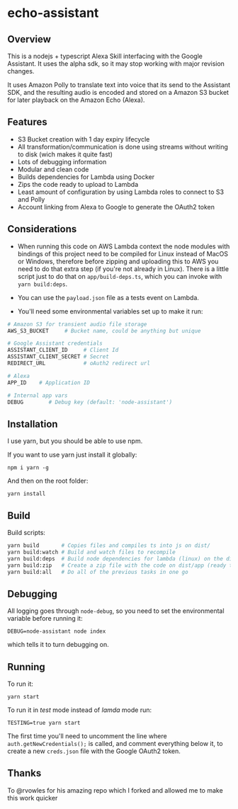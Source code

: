 # echo-assistant

## Overview

This is a nodejs + typescript Alexa Skill interfacing with the Google Assistant. It uses the alpha sdk, so it may stop working with major revision changes.

It uses Amazon Polly to translate text into voice that its send to the Assistant SDK, and the resulting audio is encoded and stored on a Amazon S3 bucket for later playback on the Amazon Echo (Alexa).

## Features

- S3 Bucket creation with 1 day expiry lifecycle
- All transformation/communication is done using streams without writing to disk (wich makes it quite fast)
- Lots of debugging information
- Modular and clean code
- Builds dependencies for Lambda using Docker
- Zips the code ready to upload to Lambda
- Least amount of configuration by using Lambda roles to connect to S3 and Polly
- Account linking from Alexa to Google to generate the OAuth2 token

## Considerations

- When running this code on AWS Lambda context the node modules with bindings of this project need to be
compiled for Linux instead of MacOS or Windows, therefore before zipping and uploading this
to AWS you need to do that extra step (if you're not already in Linux). There is a little script just to do that on `app/build-deps.ts`, which you can invoke with `yarn build:deps`.

- You can use the `payload.json` file as a tests event on Lambda.

- You'll need some environmental variables set up to make it run:

```bash
# Amazon S3 for transient audio file storage
AWS_S3_BUCKET     # Bucket name, could be anything but unique

# Google Assistant credentials
ASSISTANT_CLIENT_ID     # Client Id
ASSISTANT_CLIENT_SECRET # Secret
REDIRECT_URL            # oAuth2 redirect url

# Alexa
APP_ID    # Application ID

# Internal app vars
DEBUG        # Debug key (default: 'node-assistant')
```

## Installation

I use yarn, but you should be able to use npm.

If you want to use yarn just install it globally:

```
npm i yarn -g
```

And then on the root folder:

```
yarn install
```

## Build

Build scripts:

```bash
yarn build       # Copies files and compiles ts into js on dist/
yarn build:watch # Build and watch files to recompile
yarn build:deps  # Build node dependencies for lambda (linux) on the dist folder (uses docker)
yarn build:zip   # Create a zip file with the code on dist/app (ready to upload to lambda)
yarn build:all   # Do all of the previous tasks in one go
```

## Debugging

All logging goes through `node-debug`, so you need to set the environmental variable before running it:

```
DEBUG=node-assistant node index
```

which tells it to turn debugging on.

##  Running

To run it:
```
yarn start
```

To run it in _test_ mode instead of _lamda_ mode run:
```
TESTING=true yarn start
```
The first time you'll need to uncomment the line where `auth.getNewCredentials();` is called, and comment everything below it, to create a new `creds.json` file with the Google OAuth2 token.

## Thanks

To @rvowles for his amazing repo which I forked and allowed me to make this work quicker
